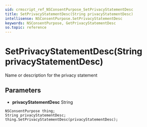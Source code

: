 ```yaml
---
uid: crmscript_ref_NSConsentPurpose_SetPrivacyStatementDesc
title: SetPrivacyStatementDesc(String privacyStatementDesc)
intellisense: NSConsentPurpose.SetPrivacyStatementDesc
keywords: NSConsentPurpose, GetPrivacyStatementDesc
so.topic: reference
---
```


# SetPrivacyStatementDesc(String privacyStatementDesc)

Name or description for the privacy statement

## Parameters

* **privacyStatementDesc** String

```crmscript
NSConsentPurpose thing;
String privacyStatementDesc;
thing.SetPrivacyStatementDesc(privacyStatementDesc);
```

